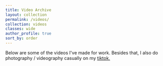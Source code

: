 ```yaml
---
title: Video Archive
layout: collection
permalink: /videos/
collection: videos
classes: wide
author_profile: true
sort_by: order
---
```


Below are some of the videos I've made for work. 
Besides that, I also do photography / videography casually on my [tiktok.](tiktok.com/@mengqoo)